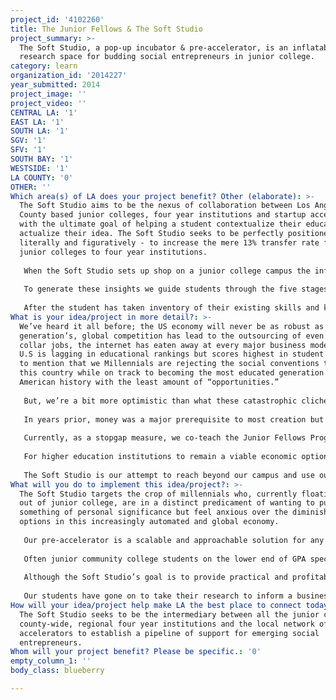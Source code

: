 ```yaml
---
project_id: '4102260'
title: The Junior Fellows & The Soft Studio
project_summary: >-
  The Soft Studio, a pop-up incubator & pre-accelerator, is an inflatable
  research space for budding social entrepreneurs in junior college.
category: learn
organization_id: '2014227'
year_submitted: 2014
project_image: ''
project_video: ''
CENTRAL LA: '1'
EAST LA: '1'
SOUTH LA: '1'
SGV: '1'
SFV: '1'
SOUTH BAY: '1'
WESTSIDE: '1'
LA COUNTY: '0'
OTHER: ''
Which area(s) of LA does your project benefit? Other (elaborate): >-
  The Soft Studio aims to be the nexus of collaboration between Los Angeles
  County based junior colleges, four year institutions and startup accelerators
  with the ultimate goal of helping a student contextualize their education and
  actualize their idea. The Soft Studio seeks to be perfectly positioned - both
  literally and figuratively - to increase the mere 13% transfer rate from the
  junior colleges to four year institutions. 
   
   When the Soft Studio sets up shop on a junior college campus the inflatable pop-up research space allows our team of mentors to personally interact with each student and help them identify their inherent strengths and intrinsic motivations. We provide access to the appropriate resources, prompt discussions, plan workshops, facilitate role playing and conduct creative exercises all to invoke self reflection and the forging of new connections.
   
   To generate these insights we guide students through the five stages of design thinking — discovery, interpretation, ideation, experimentation and evolution — as they try to provide a new perspective or propose a solution for the social problem of their focus. 
   
   After the student has taken inventory of their existing skills and knowledge sets, built creative confidence and gone through all the stages of design thinking they can attempt membership to the Soft Studio and become a Junior Fellow. Membership will yield more resources, seed-funding and continually advising until an idea is ready to go to market.
What is your idea/project in more detail?: >-
  We’ve heard it all before; the US economy will never be as robust as the last
  generation’s, global competition has lead to the outsourcing of even our white
  collar jobs, the internet has eaten away at every major business model and the
  U.S is lagging in educational rankings but scores highest in student debt. Not
  to mention that we Millennials are rejecting the social conventions that built
  this country while on track to becoming the most educated generation in
  American history with the least amount of “opportunities.”
   
   But, we’re a bit more optimistic than what these catastrophic cliches would have us believe. The Millennials have created a world where we can crowdfund ideas, crowdsource a task, create compelling content in a few strokes with virtually no funding and a wifi signal is all we need to connect and share our lives. We can start a business within days, raise awareness for a cause within hours and delve into the digital archives to learn about any topic at a moment’s notice.
   
   In years prior, money was a major prerequisite to most creation but the economies of scale that the internet has made possible leaves only restrictions of the imagination. How do you teach someone to come up with the next socially disruptive technology? How do you prepare students for jobs that have not been created yet? How do you help someone spot an opportunity?
   
   Currently, as a stopgap measure, we co-teach the Junior Fellows Program, a transdisciplinary research seminar that empowers students to craft new insights into social phenomenons, at Woodbury University. Students are selected after submitting a research proposal making an inquiry about a major societal problem such as food deserts in low income communities, the rise of autism or blatant election fraud in developing countries — social problems that can’t be understood from solely one disciplinary lens making a transdisciplinary approach necessary.
   
   For higher education institutions to remain a viable economic option they have to help students be self-directed learners who use procedural knowledge, analytic abilities and strategy to synthesize prior experience to creatively generate original work that will result in the formation of new knowledge.
   
   The Soft Studio is our attempt to reach beyond our campus and use our methodology to cultivate and empower emerging leaders county-wide. We hope to activate education for the purposes of social innovation.
What will you do to implement this idea/project?: >-
  The Soft Studio targets the crop of millennials who, currently floating in and
  out of junior college, are in a distinct predicament of wanting to pursue
  something of personal significance but feel anxious over the diminishing
  options in this increasingly automated and global economy. 
   
   Our pre-accelerator is a scalable and approachable solution for any junior college student because we first redefine social entrepreneurship as turning “problems into pay.” The Soft Studio is very frank in its approach to the sometimes idealistic notions of social entrepreneurship. We believe students can both provide a very valuable solution to a real world problem and still fulfill their needs for economic stability and growth at the same time.
   
   Often junior community college students on the lower end of GPA spectrum find the front loaded General Education requirements irrelevant or unrelated to their interests which can lead to increased chances of dropping out. Given the recent surge in research on early intervention and its effects on retention, the Soft Studio will focus on students who may not fit comfortably into the sequence of higher education but who may be more entrepreneurial in spirit. 
   
   Although the Soft Studio’s goal is to provide practical and profitable ideas around a student centered problem, we use the studio as an intervention to also establish creative confidence for all participants who complete the workshop.
   
   Our students have gone on to take their research to inform a business plan, serve as the foundation for a non-profit or be the motivation for product design. Ultimately, we want to help them develop a strategic plan for their life’s work that will enable them to be the type of ‘career mash-up artist’ that will thrive in this contemporary environment.
How will your idea/project help make LA the best place to connect today? In LA2050?: >-
  The Soft Studio seeks to be the intermediary between all the junior colleges
  county-wide, regional four year institutions and the local network of startup
  accelerators to establish a pipeline of support for emerging social
  entrepreneurs.
Whom will your project benefit? Please be specific.: '0'
empty_column_1: ''
body_class: blueberry

---
```

